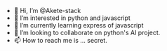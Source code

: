 - 👋 Hi, I’m @Akete-stack
- 👀 I’m interested in python and javascript
- 🌱 I’m currently learning express of javascript
- 💞️ I’m looking to collaborate on python's AI project.
- 📫 How to reach me is ... secret.

<!---
Akete-stack/Akete-stack is a ✨ special ✨ repository because its `README.md` (this file) appears on your GitHub profile.
You can click the Preview link to take a look at your changes.
--->
